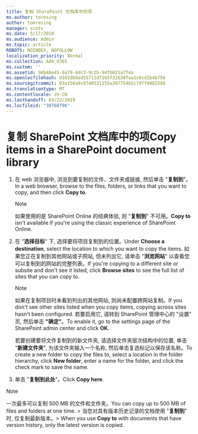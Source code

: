 ```yaml
---
title: 复制 SharePoint 文档库中的项
ms.author: toresing
author: tomresing
manager: scotv
ms.date: 5/17/2018
ms.audience: Admin
ms.topic: article
ROBOTS: NOINDEX, NOFOLLOW
localization_priority: Normal
ms.collection: Adm_O365
ms.custom: ''
ms.assetid: 94b46e45-0a79-4dc3-9c2b-94fb021a7f4a
ms.openlocfilehash: d162d60ad55711d7165f32630faa1c6cd1b4b756
ms.sourcegitcommit: 03a156a9c9740521155a30775492c7dff0982588
ms.translationtype: MT
ms.contentlocale: zh-CN
ms.lasthandoff: 03/22/2019
ms.locfileid: "30760796"
---
```

# <a name="copy-items-in-a-sharepoint-document-library"></a><span data-ttu-id="c0ae6-102">复制 SharePoint 文档库中的项</span><span class="sxs-lookup"><span data-stu-id="c0ae6-102">Copy items in a SharePoint document library</span></span>

1. <span data-ttu-id="c0ae6-103">在 web 浏览器中, 浏览到要复制的文件、文件夹或链接, 然后单击 "**复制到**"。</span><span class="sxs-lookup"><span data-stu-id="c0ae6-103">In a web browser, browse to the files, folders, or links that you want to copy, and then click **Copy to**.</span></span>
    
    > [!NOTE]
    > <span data-ttu-id="c0ae6-104">如果使用的是 SharePoint Online 的经典体验, 则 "**复制到**" 不可用。</span><span class="sxs-lookup"><span data-stu-id="c0ae6-104">**Copy to** isn't available if you're using the classic experience of SharePoint Online.</span></span> 
  
2. <span data-ttu-id="c0ae6-105">在 "**选择目标**" 下, 选择要将项目复制到的位置。</span><span class="sxs-lookup"><span data-stu-id="c0ae6-105">Under **Choose a destination**, select the location to which you want to copy the items.</span></span> <span data-ttu-id="c0ae6-106">如果您正在复制到其他网站或子网站, 但未列出它, 请单击 "**浏览网站**" 以查看您可以复制到的网站的完整列表。</span><span class="sxs-lookup"><span data-stu-id="c0ae6-106">If you're copying to a different site or subsite and don't see it listed, click **Browse sites** to see the full list of sites that you can copy to.</span></span> 
    
    > [!NOTE]
    > <span data-ttu-id="c0ae6-107">如果在复制项目时未看到列出的其他网站, 则尚未配置跨网站复制。</span><span class="sxs-lookup"><span data-stu-id="c0ae6-107">If you don't see other sites listed when you copy items, copying across sites hasn't been configured.</span></span> <span data-ttu-id="c0ae6-108">若要启用它, 请转到 SharePoint 管理中心的 "设置" 页, 然后单击 **"确定"**。</span><span class="sxs-lookup"><span data-stu-id="c0ae6-108">To enable it, go to the settings page of the SharePoint admin center and click **OK**.</span></span> 
  
    <span data-ttu-id="c0ae6-109">若要创建要将文件复制到的新文件夹, 请选择文件夹层次结构中的位置, 单击 "**新建文件夹**", 为该文件夹输入一个名称, 然后单击复选标记以保存该名称。</span><span class="sxs-lookup"><span data-stu-id="c0ae6-109">To create a new folder to copy the files to, select a location in the folder hierarchy, click **New folder**, enter a name for the folder, and click the check mark to save the name.</span></span>
    
3. <span data-ttu-id="c0ae6-110">单击 "**复制到此处**"。</span><span class="sxs-lookup"><span data-stu-id="c0ae6-110">Click **Copy here**.</span></span>
    
> [!NOTE]
>  <span data-ttu-id="c0ae6-111">一次最多可以复制 500 MB 的文件和文件夹。</span><span class="sxs-lookup"><span data-stu-id="c0ae6-111">You can copy up to 500 MB of files and folders at one time.</span></span> <span data-ttu-id="c0ae6-112">> 当您对具有版本历史记录的文档使用 "**复制到**" 时, 仅复制最新版本。</span><span class="sxs-lookup"><span data-stu-id="c0ae6-112">>  When you use **Copy to** with documents that have version history, only the latest version is copied.</span></span> 
  

